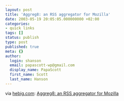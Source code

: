 ```yaml
---
layout: post
title: 'Aggreg8: an RSS aggregator for Mozilla'
date: 2003-05-19 20:05:05.000000000 +02:00
categories:
- quick links
tags: []
status: publish
type: post
published: true
meta: {}
author:
  login: shanson
  email: papascott-wp@gmail.com
  display_name: PapaScott
  first_name: Scott
  last_name: Hanson
---
```

<p>via <a title="Heiko Hebig | hebig.com | Aggreg8" href="http://www.hebig.com/archives/001145.html">hebig.com</a>: <a title="I always thought the browser would be the right place to aggregate" href="http://www.aggreg8.net/">Aggreg8: an RSS aggregator for Mozilla</a></p>
